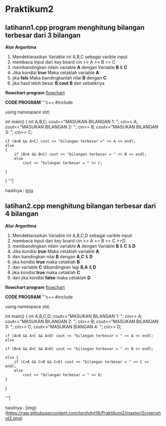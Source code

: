 # Praktikum2

## latihann1.cpp program menghitung bilangan terbesar dari 3 bilangan

**Alur Argoritma**
1. Mendeklarasikan Variable int A,B,C sebagai varible input
2. membaca input dari key board  cin >> A >> B >> C
4. membandingkan nilain variable **A** dengan Variable **B** & **C**
5. Jika kondisi **true** Maka cetaklah variable **A**
6. jika **fals** Maka bandingkanlah nilai **B** dengan **C**
7. jika hasil lebih besar **B** **cout** **B** dan sebaliknya

**flowchart program**
[flowchart](https://raw.githubusercontent.com/Isrohdyt18/Praktikum2/master/FLOWCHART1.jpg)

**CODE PROGRAM**
'''c++
#include <iostream>

using namespace std;

int main()
{
    int A,B,C;
    cout<<"MASUKAN BILANGAN 1: ";
    cin>> A;
    cout<<"MASUKAN BILANGAN 2: ";
    cin>> B;
    cout<<"MASUKAN BILANGAN 3: ";
    cin>> C;

    if (A>B && A>C) cout << "bilangan terbesar =" << A << endl;
    else
    {
        if (B>A && B>C) cout << "bilangan terbesar = " << B << endl;
        else
            cout << "bilangan terbesar = " << C;

    }
}
'''|

hasilnya :
[img](https://raw.githubusercontent.com/Isrohdyt18/Praktikum2/master/Screenshot1.png)


## latihan2.cpp menghitung bilangan terbesar dari 4 bilangan

**Alur Argoritma**
1. Mendeklarasikan Variable int A,B,C,D sebagai varible input
2. membaca input dari key board  cin >> A >> B >> C >>D
4. membandingkan nilain variable **A** dengan Variable **B** & **C** & **D**
5. Jika kondisi **true** Maka cetaklah variable **A**
6. dan bandingkan nilai  **B** dengan **A**,**C** & **D**
7. jika kondisi **true** maka cetaklah  **B**
8. dan variable **C** dibandingkan lagi **B**,**A** & **D**
9. jika kondisi **true** maka cetaklah **C** 
10. dan jika kondisi **false** maka cetaklah **D**

**flowchart program**
[flowchart](https://raw.githubusercontent.com/Isrohdyt18/Praktikum2/master/FLOWCHARTLT2.jpg)
  
**CODE PROGRAM**
'''c++
#include <iostream>

using namespace std;

int main()
{
    int A,B,C,D;
    cout<<"MASUKAN BILANGAN 1: ";
    cin>> A;
    cout<<"MASUKAN BILANGAN 2: ";
    cin>> B;
    cout<<"MASUKAN BILANGAN 3: ";
    cin>> C;
    cout<<"MASUKAN BIANGAN 4: ";
    cin>> D;

    if (A>B && A>C && A>D) cout << "bilangan terbesar = " << A << endl;
    else

    if (B>A && B>C && B>D) cout << "bilangan terbesar = " << B << endl;

    else {
        if (C>A && C>B && C>D) cout << "bilangan terbesar = " << C << endl;
        else
            cout << "bilangan terbesar = " << D;
    }
}

'''|

hasilnya :
[img}(https://raw.githubusercontent.com/Isrohdyt18/Praktikum2/master/Screenshot2.png)
